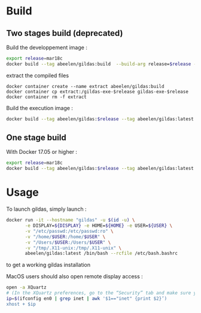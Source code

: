 # Build

## Two stages build (deprecated)

Build the developpement image :

```bash
export release=mar18c
docker build --tag abeelen/gildas:build  --build-arg release=$release -f Dockerfile.dev .
```

extract the compiled files

```
docker container create --name extract abeelen/gildas:build
docker container cp extract:/gildas-exe-$release gildas-exe-$release
docker container rm -f extract
```

<!---
extract the compiled files
 ```
 docker run -it -u $(id -u) \
     -v "/home/$USER:/home/$USER" \
     abeelen/gildas:build tar cvzf $PWD/gildas-exe-$release.tar.gz /gildas-exe-$release
 ```
--->

Build the execution image :
```bash
docker build --tag abeelen/gildas:$release --tag abeelen/gildas:latest --build-arg release=$release -f Dockerfile .
```

## One stage build

With Docker 17.05 or higher :

```bash
export release=mar18c
docker build --tag abeelen/gildas:$release --tag abeelen/gildas:latest --build-arg release=$release -f Dockerfile.multistage .
```

# Usage


To launch gildas, simply launch :


```bash
docker run -it --hostname "gildas" -u $(id -u) \
       -e DISPLAY=${DISPLAY} -e HOME=${HOME} -e USER=${USER} \
       -v "/etc/passwd:/etc/passwd:ro" \
       -v "/home/$USER:/home/$USER" \
       -v "/Users/$USER:/Users/$USER" \
       -v "/tmp/.X11-unix:/tmp/.X11-unix" \
       abeelen/gildas:latest /bin/bash --rcfile /etc/bash.bashrc
```
to get a working gildas installation

MacOS users should also open remote display access : 
```bash
open -a XQuartz
# (In the XQuartz preferences, go to the “Security” tab and make sure you’ve got “Allow connections from network clients” ticked)
ip=$(ifconfig en0 | grep inet | awk '$1=="inet" {print $2}’)
xhost + $ip
```
